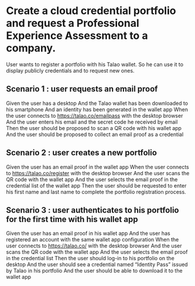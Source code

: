 # Create a cloud credential portfolio and request a Professional Experience Assessment to a company.

User wants to register a portfolio with his Talao wallet. So he can use it to display publicly credentials and to request new ones.  

## Scenario 1 : user requests an email proof
Given  the user has a desktop
And the Talao wallet has been downloaded to his smartphone
And an identity has been generated in the wallet app
When the user connects to https://talao.co/emailpass with the desktop browser
And the user enters his email and the secret code he received by email
Then the user should be proposed to scan a QR code with his wallet app
And the user should be proposed to collect an email proof as a credential


## Scenario 2 : user creates a new portfolio
Given  the user has an email proof in the wallet app 
When the user connects to https://talao.co/register  with the desktop browser
And the user scans the QR code with the wallet app
And the user selects the email proof in the credential list of the wallet app
Then the user should be requested to enter his first name and last name to complete the portfolio registration process.


## Scenario 3 : user authenticates to his portfolio for the first time with his wallet app
Given the user has an email proof in his wallet app
And the user has registered an account with the same wallet app configuration 
When the user connects to https://talao.co/  with the desktop browser
And the user scans the QR code with the wallet app
And the user selects the email proof in the credential list
Then the user should log-in to his portfolio on the desktop 
And the user should see a credential named “Identity Pass” issued by Talao in his portfolio 
And the user should be able to download it to the wallet app

